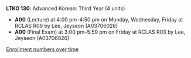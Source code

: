 **LTKO 130**: Advanced Korean: Third Year (4 units)

- **A00** (Lecture) at 4:00 pm–4:50 pm on Monday, Wednesday, Friday at RCLAS R09 by Lee, Jeyseon (A03706026)
- **A00** (Final Exam) at 3:00 pm–5:59 pm on Friday at RCLAS R03 by Lee, Jeyseon (A03706026)

[Enrollment numbers over time](./LTKO130.tsv)
